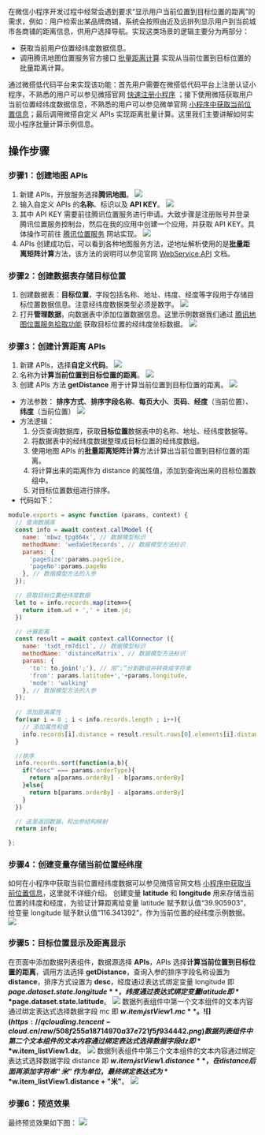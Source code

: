 在微信小程序开发过程中经常会遇到要求“显示用户当前位置到目标位置的距离”的需求，例如：用户检索出某品牌商铺，系统会按照由近及远排列显示用户到当前城市各商铺的距离信息，供用户选择导航。实现这类场景的逻辑主要分为两部分：
- 获取当前用户位置经纬度数据信息。
- 调用腾讯地图位置服务官方接口 [批量距离计算](https://lbs.qq.com/service/webService/webServiceGuide/webServiceMatrix) 实现从当前位置到目标位置的批量距离计算。

通过微搭低代码平台来实现该功能：首先用户需要在微搭低代码平台上注册认证小程序，不熟悉的用户可以参见微搭官网 [快速注册小程序](https://cloud.tencent.com/document/product/1301/57644) ；接下使用微搭获取用户当前位置经纬度数据信息，不熟悉的用户可以参见微单官网 [小程序中获取当前位置信息](https://cloud.tencent.com/document/product/1301/89767)；最后调用微搭自定义 APIs 实现距离批量计算。这里我们主要讲解如何实现小程序批量计算示例信息。

## 操作步骤
### 步骤1：创建地图 APIs
1. 新建 APIs，开放服务选择**腾讯地图**。
![](https://qcloudimg.tencent-cloud.cn/raw/366404e48af759e1db27cf49aae262af.png)
2. 输入自定义 APIs 的**名称**、标识以及 **API KEY**。
![](https://qcloudimg.tencent-cloud.cn/raw/79ec900b365a9727ceb546e6cb5b09dc.png)
3. 其中 API KEY 需要前往腾讯位置服务进行申请。大致步骤是注册账号并登录腾讯位置服务控制台，然后在我的应用中创建一个应用，并获取 API KEY。具体操作可前往 [腾讯位置服务](https://lbs.qq.com/dev/console/application/mine) 网站实现。
![](https://qcloudimg.tencent-cloud.cn/raw/0b45e5733c2debcc6d4eb24dcda701df.png)
4. APIs 创建成功后，可以看到各种地图服务方法，逆地址解析使用的是**批量距离矩阵计算**方法，该方法的说明可以参见官网 [WebService API](https://lbs.qq.com/service/webService/webServiceGuide/webServiceMatrix) 文档。

### 步骤2：创建数据表存储目标位置
1. 创建数据表：**目标位置**，字段包括名称、地址、纬度、经度等字段用于存储目标位置数据信息。注意经纬度数据类型必须是数字。
![](https://qcloudimg.tencent-cloud.cn/raw/73bf9538d441eec565382872a564dcbc.png)
2. 打开**管理数据**，向数据表中添加位置数据信息。这里示例数据我们通过 [腾讯地图位置服务拾取功能](https://lbs.qq.com/getPoint/#S) 获取目标位置的经纬度坐标数据。
![](https://qcloudimg.tencent-cloud.cn/raw/8dcd6dc8b97053ea612296a0fded3110.png)

### 步骤3：创建计算距离 APIs
1. 新建 APIs，选择**自定义代码**。
![](https://qcloudimg.tencent-cloud.cn/raw/8ecfd72dec3455f72517b79d0028ff30.png)
2. 名称为**计算当前位置到目标位置的距离**。
![](https://qcloudimg.tencent-cloud.cn/raw/732c7a4903dd0d1c8d95f98a53b9277d.png)
3. 创建 APIs 方法 **getDistance** 用于计算当前位置到目标位置的距离。
![](https://qcloudimg.tencent-cloud.cn/raw/699d0304f796fa975f2a015fb611a068.png)
 - 方法参数：
**排序方式**、**排序字段名称**、**每页大小**、**页码**、**经度**（当前位置）、**纬度**（当前位置）
![](https://qcloudimg.tencent-cloud.cn/raw/432b44629255d0a5860dbf58865e42b6.png)
 - 方法逻辑：
      1. 分页查询数据库，获取**目标位置**数据表中的名称、地址、经纬度数据等。
      2. 将数据表中的经纬度数据整理成目标位置的经纬度数组。
      3. 使用地图 APIs 的**批量距离矩阵计算**方法计算出当前位置到目标位置的距离。
      4. 将计算出来的距离作为 distance 的属性值，添加到查询出来的目标位置数组中。
      5. 对目标位置数组进行排序。
 - 代码如下：
```JavaScript
module.exports = async function (params, context) {
  // 查询数据库
  const info = await context.callModel ({
    name: 'mbwz_tpg864x', // 数据模型标识
    methodName: 'wedaGetRecords', // 数据模型方法标识
    params: {
      'pageSize':params.pageSize,
      'pageNo':params.pageNo
    }, // 数据模型方法的入参
  });

  // 获取目标位置经纬度数据
  let to = info.records.map(item=>{
    return item.wd + ',' + item.jd;
  })

  // 计算距离
  const result = await context.callConnector ({
    name: 'txdt_rm7dic1', // 数据模型标识
    methodName: 'distanceMatrix', // 数据模型方法标识
    params: {
      'to': to.join(';'), // 用“;”分割数组并转换成字符串
      'from': params.latitude+','+params.longitude,
      'mode': 'walking'
    }, // 数据模型方法的入参
  });
  
  // 添加距离属性
  for(var i = 0 ; i < info.records.length ; i++){
    // 添加属性和值
    info.records[i].distance = result.result.rows[0].elements[i].distance
  }

  //排序
  info.records.sort(function(a,b){
    if("desc" === params.orderType){
      return a[params.orderBy] - b[params.orderBy]
    }else{
      return b[params.orderBy] - a[params.orderBy]
    }  
  })

  // 这里返回数据，和出参结构映射
  return info;

};
```


### 步骤4：创建变量存储当前位置经纬度
如何在小程序中获取当前位置经纬度数据可以参见微搭官网文档 [小程序中获取当前位置信息](https://cloud.tencent.com/document/product/1301/89767)，这里就不详细介绍。
创建变量 **latitude** 和 **longitude** 用来存储当前位置的纬度和经度，为验证计算距离给变量 latitude 赋予默认值“39.905903”，给变量 longitude 赋予默认值“116.341392”，作为当前位置的经纬度示例数据。
![](https://qcloudimg.tencent-cloud.cn/raw/861a502c9dc3736ca18b9a131845ce3a.png)

### 步骤5：目标位置显示及距离显示
在页面中添加数据列表组件，数据源选择 **APIs**，APIs 选择**计算当前位置到目标位置的距离**，调用方法选择 **getDistance**，查询入参的排序字段名称设置为 **distance**，排序方式设置为 **desc**，经度通过表达式绑定变量 longitude 即 **$page.dataset.state.longitude**，纬度通过表达式绑定变量 latitude 即 **$page.dataset.state.latitude**。
![](https://qcloudimg.tencent-cloud.cn/raw/6a49713ef57290f5ded10f0945316e14.png)
数据列表组件中第一个文本组件的文本内容通过绑定表达式选择数据字段 mc 即 **$w.item_listView1.mc**。
![](https://qcloudimg.tencent-cloud.cn/raw/508f255a18714970a37e721f5f934442.png)
数据列表组件中第二个文本组件的文本内容通过绑定表达式选择数据字段 dz 即 **$w.item_listView1.dz**。
![](https://qcloudimg.tencent-cloud.cn/raw/9f3ec992dcbaaab8aa5256066064aa24.png)
数据列表组件中第三个文本组件的文本内容通过绑定表达式选择数据字段 distance 即 **$w.item_listView1.distance**，在 distance 后面再添加字符串“米”作为单位，最终绑定表达式为 **$w.item_listView1.distance + "米"**。
![](https://qcloudimg.tencent-cloud.cn/raw/490e8d96dfdc8919c3750b7919389a13.png)

### 步骤6：预览效果
最终预览效果如下图：
![](https://qcloudimg.tencent-cloud.cn/raw/5d4d682c48194b5796f44e515eb04a34.png)

